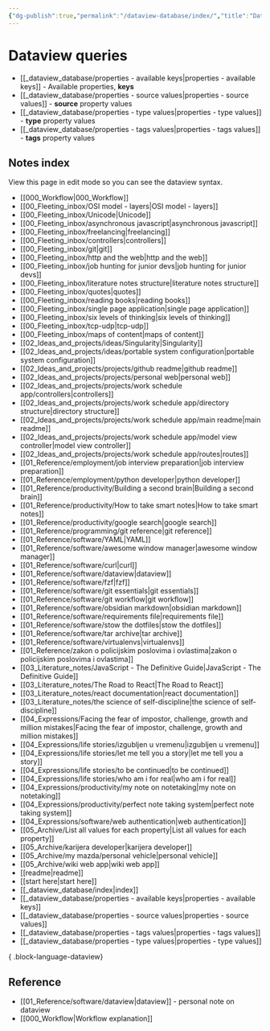```yaml
---
{"dg-publish":true,"permalink":"/dataview-database/index/","title":"Dataview queries","tags":["dataview","index"]}
---
```



# Dataview queries

- [[_dataview_database/properties - available keys\|properties - available keys]] - Available properties, **keys**
- [[_dataview_database/properties - source values\|properties - source values]] - **source** property values
- [[_dataview_database/properties - type values\|properties - type values]] - **type** property values
- [[_dataview_database/properties - tags values\|properties - tags values]] - **tags** property values

## Notes index

View this page in edit mode so you can see the dataview syntax.

- [[000_Workflow\|000_Workflow]]
- [[00_Fleeting_inbox/OSI model - layers\|OSI model - layers]]
- [[00_Fleeting_inbox/Unicode\|Unicode]]
- [[00_Fleeting_inbox/asynchronous javascript\|asynchronous javascript]]
- [[00_Fleeting_inbox/freelancing\|freelancing]]
- [[00_Fleeting_inbox/controllers\|controllers]]
- [[00_Fleeting_inbox/git\|git]]
- [[00_Fleeting_inbox/http and the web\|http and the web]]
- [[00_Fleeting_inbox/job hunting for junior devs\|job hunting for junior devs]]
- [[00_Fleeting_inbox/literature notes structure\|literature notes structure]]
- [[00_Fleeting_inbox/quotes\|quotes]]
- [[00_Fleeting_inbox/reading books\|reading books]]
- [[00_Fleeting_inbox/single page application\|single page application]]
- [[00_Fleeting_inbox/six levels of thinking\|six levels of thinking]]
- [[00_Fleeting_inbox/tcp-udp\|tcp-udp]]
- [[00_Fleeting_inbox/maps of content\|maps of content]]
- [[02_Ideas_and_projects/ideas/Singularity\|Singularity]]
- [[02_Ideas_and_projects/ideas/portable system configuration\|portable system configuration]]
- [[02_Ideas_and_projects/projects/github readme\|github readme]]
- [[02_Ideas_and_projects/projects/personal web\|personal web]]
- [[02_Ideas_and_projects/projects/work schedule app/controllers\|controllers]]
- [[02_Ideas_and_projects/projects/work schedule app/directory structure\|directory structure]]
- [[02_Ideas_and_projects/projects/work schedule app/main readme\|main readme]]
- [[02_Ideas_and_projects/projects/work schedule app/model view controller\|model view controller]]
- [[02_Ideas_and_projects/projects/work schedule app/routes\|routes]]
- [[01_Reference/employment/job interview preparation\|job interview preparation]]
- [[01_Reference/employment/python developer\|python developer]]
- [[01_Reference/productivity/Building a second brain\|Building a second brain]]
- [[01_Reference/productivity/How to take smart notes\|How to take smart notes]]
- [[01_Reference/productivity/google search\|google search]]
- [[01_Reference/programming/git reference\|git reference]]
- [[01_Reference/software/YAML\|YAML]]
- [[01_Reference/software/awesome window manager\|awesome window manager]]
- [[01_Reference/software/curl\|curl]]
- [[01_Reference/software/dataview\|dataview]]
- [[01_Reference/software/fzf\|fzf]]
- [[01_Reference/software/git essentials\|git essentials]]
- [[01_Reference/software/git workflow\|git workflow]]
- [[01_Reference/software/obsidian markdown\|obsidian markdown]]
- [[01_Reference/software/requirements file\|requirements file]]
- [[01_Reference/software/stow the dotfiles\|stow the dotfiles]]
- [[01_Reference/software/tar archive\|tar archive]]
- [[01_Reference/software/virtualenvs\|virtualenvs]]
- [[01_Reference/zakon o policijskim poslovima i ovlastima\|zakon o policijskim poslovima i ovlastima]]
- [[03_Literature_notes/JavaScript - The Definitive Guide\|JavaScript - The Definitive Guide]]
- [[03_Literature_notes/The Road to React\|The Road to React]]
- [[03_Literature_notes/react documentation\|react documentation]]
- [[03_Literature_notes/the science of self-discipline\|the science of self-discipline]]
- [[04_Expressions/Facing the fear of impostor, challenge, growth and million mistakes\|Facing the fear of impostor, challenge, growth and million mistakes]]
- [[04_Expressions/life stories/izgubljen u vremenu\|izgubljen u vremenu]]
- [[04_Expressions/life stories/let me tell you a story\|let me tell you a story]]
- [[04_Expressions/life stories/to be continued\|to be continued]]
- [[04_Expressions/life stories/who am i for real\|who am i for real]]
- [[04_Expressions/productivity/my note on notetaking\|my note on notetaking]]
- [[04_Expressions/productivity/perfect note taking system\|perfect note taking system]]
- [[04_Expressions/software/web authentication\|web authentication]]
- [[05_Archive/List all values for each property\|List all values for each property]]
- [[05_Archive/karijera developer\|karijera developer]]
- [[05_Archive/my mazda/personal vehicle\|personal vehicle]]
- [[05_Archive/wiki web app\|wiki web app]]
- [[readme\|readme]]
- [[start here\|start here]]
- [[_dataview_database/index\|index]]
- [[_dataview_database/properties - available keys\|properties - available keys]]
- [[_dataview_database/properties - source values\|properties - source values]]
- [[_dataview_database/properties - tags values\|properties - tags values]]
- [[_dataview_database/properties - type values\|properties - type values]]

{ .block-language-dataview}

## Reference

- [[01_Reference/software/dataview\|dataview]] - personal note on dataview
- [[000_Workflow\|Workflow explanation]]
